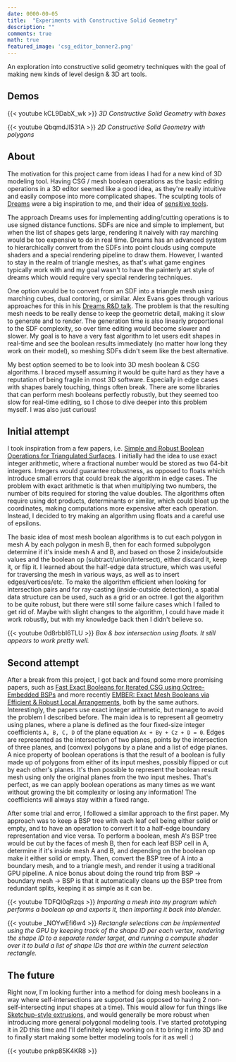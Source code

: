 ```yaml
---
date: 0000-00-05
title:  "Experiments with Constructive Solid Geometry"
description: ""
comments: true
math: true
featured_image: 'csg_editor_banner2.png'
---
```


An exploration into constructive solid geometry techniques with the goal of making new kinds of level design & 3D art tools.

<!--more-->

## Demos

{{< youtube kCL9DabX_wk >}}
*3D Constructive Solid Geometry with boxes*

{{< youtube QbqmdJI531A >}}
*2D Constructive Solid Geometry with polygons*

## About

The motivation for this project came from ideas I had for a new kind of 3D modeling tool. Having CSG / mesh boolean operations as the basic editing operations in a 3D editor seemed like a good idea, as they're really intuitive and easily compose into more complicated shapes. The sculpting tools of [Dreams](https://youtu.be/v27LZivpffQ) were a big inspiration to me, and their idea of [sensitive tools](https://youtu.be/DpSWMQgBpHI).

The approach Dreams uses for implementing adding/cutting operations is to use signed distance functions. SDFs are nice and simple to implement, but when the list of shapes gets large, rendering it naively with ray marching would be too expensive to do in real time. Dreams has an advanced system to hierarchically convert from the SDFs into point clouds using compute shaders and a special rendering pipeline to draw them. However, I wanted to stay in the realm of triangle meshes, as that's what game engines typically work with and my goal wasn't to have the painterly art style of dreams which would require very special rendering techniques.

One option would be to convert from an SDF into a triangle mesh using marching cubes, dual contoring, or similar. Alex Evans goes through various approaches for this in his [Dreams R&D talk](https://youtu.be/u9KNtnCZDMI). The problem is that the resulting mesh needs to be really dense to keep the geometric detail, making it slow to generate and to render. The generation time is also linearly proportional to the SDF complexity, so over time editing would become slower and slower. My goal is to have a very fast algorithm to let users edit shapes in real-time and see the boolean results immediately (no matter how long they work on their model), so meshing SDFs didn't seem like the best alternative.

My best option seemed to be to look into 3D mesh boolean & CSG algorithms. I braced myself assuming it would be quite hard as they have a reputation of being fragile in most 3D software. Especially in edge cases with shapes barely touching, things often break. There are some libraries that can perform mesh booleans perfectly robustly, but they seemed too slow for real-time editing, so I chose to dive deeper into this problem myself. I was also just curious!

## Initial attempt

I took inspiration from a few papers, i.e. [Simple and Robust Boolean Operations for
Triangulated Surfaces](https://arxiv.org/pdf/1308.4434.pdf). I initially had the idea to use exact integer arithmetic, where a fractional number would be stored as two 64-bit integers. Integers would guarantee robustness, as opposed to floats which introduce small errors that could break the algorithm in edge cases. The problem with exact arithmetic is that when multiplying two numbers, the number of bits required for storing the value doubles. The algorithms often require using dot products, determinants or similar, which could bloat up the coordinates, making computations more expensive after each operation. Instead, I decided to try making an algorithm using floats and a careful use of epsilons.

The basic idea of most mesh boolean algorithms is to cut each polygon in mesh A by each polygon in mesh B, then for each formed subpolygon determine if it's inside mesh A and B, and based on those 2 inside/outside values and the boolean op (subtract/union/intersect), either discard it, keep it, or flip it. I learned about the half-edge data structure, which was useful for traversing the mesh in various ways, as well as to insert edges/vertices/etc. To make the algorithm efficient when looking for intersection pairs and for ray-casting (inside-outside detection), a spatial data structure can be used, such as a grid or an octree. I got the algorithm to be quite robust, but there were still some failure cases which I failed to get rid of. Maybe with slight changes to the algorithm, I could have made it work robustly, but with my knowledge back then I didn't believe so.

{{< youtube 0d8rbbI6TLU >}}
*Box & box intersection using floats. It still appears to work pretty well.*

## Second attempt

After a break from this project, I got back and found some more promising papers, such as [Fast Exact Booleans for Iterated CSG using Octree-Embedded BSPs](https://arxiv.org/abs/2103.02486) and more recently [EMBER: Exact Mesh Booleans via Efficient & Robust Local Arrangements](https://www.vci.rwth-aachen.de/publication/03339/), both by the same authors. Interestingly, the papers use exact integer arithmetic, but manage to avoid the problem I described before. The main idea is to represent all geometry using planes, where a plane is defined as the four fixed-size integer coefficients `A, B, C, D` of the plane equation `Ax + By + Cz + D = 0`. Edges are represented as the intersection of two planes, points by the intersection of three planes, and (convex) polygons by a plane and a list of edge planes. A nice property of boolean operations is that the result of a boolean is fully made up of polygons from either of its input meshes, possibly flipped or cut by each other's planes. It's then possible to represent the boolean result mesh using only the original planes from the two input meshes. That's perfect, as we can apply boolean operations as many times as we want without growing the bit complexity or losing any information! The coefficients will always stay within a fixed range.

After some trial and error, I followed a similar approach to the first paper. My approach was to keep a BSP tree with each leaf cell being either solid or empty, and to have an operation to convert it to a half-edge boundary representation and vice versa. To perform a boolean, mesh A's BSP tree would be cut by the faces of mesh B, then for each leaf BSP cell in A, determine if it's inside mesh A and B, and depending on the boolean op make it either solid or empty. Then, convert the BSP tree of A into a boundary mesh, and to a triangle mesh, and render it using a traditional GPU pipeline. A nice bonus about doing the round trip from BSP -> boundary mesh -> BSP is that it automatically cleans up the BSP tree from redundant splits, keeping it as simple as it can be.

{{< youtube TDFQl0qRzqs >}}
*Importing a mesh into my program which performs a boolean op and exports it, then importing it back into blender.*

{{< youtube _NOYwEfi6w4 >}}
*Rectangle selections can be implemented using the GPU by keeping track of the shape ID per each vertex, rendering the shape ID to a separate render target, and running a compute shader over it to build a list of shape IDs that are within the current selection rectangle.*

## The future

Right now, I'm looking further into a method for doing mesh booleans in a way where self-intersections are supported (as opposed to having 2 non-self-intersecting input shapes at a time). This would allow for fun things like [Sketchup-style extrusions](https://blender.stackexchange.com/questions/228336/correct-way-to-extrude-inward-intrude), and would generally be more robust when introducing more general polygonal modeling tools. I've started prototyping it in 2D this time and I'll definitely keep working on it to bring it into 3D and to finally start making some better modeling tools for it as well :)

{{< youtube pnkp85K4KR8 >}}